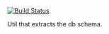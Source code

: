 [![Build Status](https://travis-ci.org/bogdananton/mysql-structure-inspect.svg)](https://travis-ci.org/bogdananton/mysql-structure-inspect)

Util that extracts the db schema.